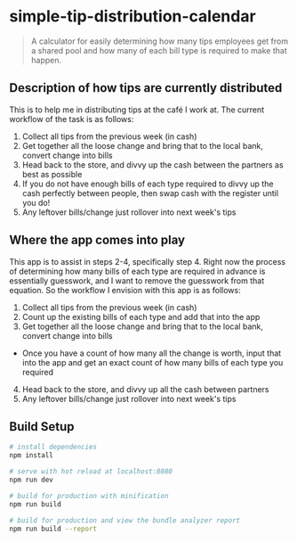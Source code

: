# simple-tip-distribution-calendar

> A calculator for easily determining how many tips employees get from a shared pool and how many of each bill type is required to make that happen.

## Description of how tips are currently distributed
This is to help me in distributing tips at the café I work at. The current workflow of the task is as follows:

1) Collect all tips from the previous week (in cash)
2) Get together all the loose change and bring that to the local bank, convert change into bills
3) Head back to the store, and divvy up the cash between the partners as best as possible
4) If you do not have enough bills of each type required to divvy up the cash perfectly between people, then swap cash with the register until you do!
5) Any leftover bills/change just rollover into next week's tips

## Where the app comes into play
This app is to assist in steps 2-4, specifically step 4. Right now the process of determining how many bills of each type are required in advance is essentially guesswork, and I want to remove the guesswork from that equation. So the workflow I envision with this app is as follows:

1) Collect all tips from the previous week (in cash)
2) Count up the existing bills of each type and add that into the app
3) Get together all the loose change and bring that to the local bank, convert change into bills
  - Once you have a count of how many all the change is worth, input that into the app and get an exact count of how many bills of each type you required
4) Head back to the store, and divvy up all the cash between partners
5) Any leftover bills/change just rollover into next week's tips

## Build Setup

``` bash
# install dependencies
npm install

# serve with hot reload at localhost:8080
npm run dev

# build for production with minification
npm run build

# build for production and view the bundle analyzer report
npm run build --report
```
